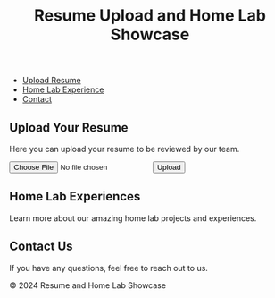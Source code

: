 <!DOCTYPE html>
<html lang="en">
<head>
    <meta charset="UTF-8">
    <meta name="viewport" content="width=device-width, initial-scale=1.0">
    <title>Resume Upload and Home Lab Showcase</title>
    <link rel="stylesheet" href="style_Dav.css">
</head>
<body>
    <header>
        <h1>Resume Upload and Home Lab Showcase</h1>
    </header>
    <nav>
        <ul>
            <li><a href="#upload">Upload Resume</a></li>
            <li><a href="#homelab">Home Lab Experience</a></li>
            <li><a href="#contact">Contact</a></li>
        </ul>
    </nav>
    <section id="upload">
        <h2>Upload Your Resume</h2>
        <p>Here you can upload your resume to be reviewed by our team.</p>
        <!-- Note: Actual upload functionality requires backend implementation -->
        <input type="file" id="resumeUpload" name="resume">
        <button type="submit">Upload</button>
    </section>
    <section id="homelab">
        <h2>Home Lab Experiences</h2>
        <p>Learn more about our amazing home lab projects and experiences.</p>
        <!-- Content about home lab experiences -->
    </section>
    <section id="contact">
        <h2>Contact Us</h2>
        <p>If you have any questions, feel free to reach out to us.</p>
        <!-- Contact form or information -->
    </section>
    <footer>
        <p>&copy; 2024 Resume and Home Lab Showcase</p>
    </footer>
</body>
</html>
